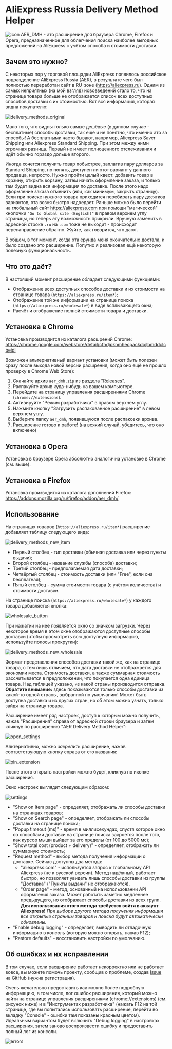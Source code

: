 ﻿# AliExpress Russia Delivery Method Helper

![icon](https://raw.githubusercontent.com/Trigger239/aer_dmh/master/assets/images/icon128.png)
AER_DMH - это расширение для браузера Chrome, Firefox и Opera, предназначенное для облегчения поиска наиболее выгодных предложений на AliExpress с учётом способа и стоимости доставки.

## Зачем это нужно?

С некоторых пор у торговой площадки AliExpress появилось российское подразделение AliExpress Russia (AER), в результате чего был полностью переработан сайт в RU-зоне (https://aliexpress.ru). Одним из самых неприятных (на мой взгляд) нововведений стало то, что на странице товара больше не отображается список всех доступных способов доставки с их стоимостью. Вот вся информация, которая видна покупателю:

![delivery_methods_original](https://raw.githubusercontent.com/Trigger239/aer_dmh/master/assets/images/delivery_methods_original.png)

Мало того, что видны только самые дешёвые (в данном случае - бесплатные) способы доставки, так ещё и не понятно, что именно это за способы! А бесплатными часто бывают, например, Aliexpress Saver Shipping или Aliexpress Standard Shipping. При этом между ними огромная разница. Первый не имеет полноценного отслеживания и идёт обычно гораздо дольше второго. 

Иногда хочется получить товар побыстрее, заплатив пару долларов за Standard Shipping, но понять, доступен ли этот вариант у данного продавца, непросто. Нужно пройти целый квест: добавить товар в корзину, открыть корзину, затем начать оформление заказа, и только там будет видна вся информация по доставке. После этого надо оформление заказа отменить (или, как минимум, закрыть страницу). Если при поиске нужного товара приходится перебирать пару десятков вариантов, эта возня быстро надоедает. Раньше можно было перейти на глобальный сайт https://aliexpress.com при помощи "магической" кнопочки `"Go to Global site (English)"` в правом верхнем углу страницы, но теперь эту возможность прикрыли. Вручную заменить в адресной строке `.ru` на `.com` тоже не выходит - происходит перенаправление обратно. Жуйте, как говорится, что дают.

В общем, в тот момент, когда эта ерунда меня окончательно достала, и было создано это расширение. Попутно я реализовал ещё некоторую полезную функциональность.

## Что это даёт?

В настоящий момент расширение обладает следующими функциями:
* Отображение всех доступных способов доставки и их стоимости на странице товара (`https://aliexpress.ru/item*`);
* Отображение той же информации на странице поиска (`https://aliexpress.ru/wholesale*`) в виде всплывающего окна;
* Расчёт и отображение полной стоимости товара и доставки.

## Установка в Chrome

Установка производится из каталога расшрений Chrome: https://chrome.google.com/webstore/detail/cfhdjpknmhecpackdojlbmddclcbeidi

Возможен альтернативный вариант установки (может быть полезен сразу после выхода новой версии расшрения, когда оно ещё не прошло проверку в Chrome Web Store):
1. Скачайте архив `aer_dmh.zip` из раздела ["Releases"](https://github.com/Trigger239/aer_dmh/releases).
2. Распакуйте архив куда-нибудь на вашем компьютере.
3. Перейдите на страницу управления расширениями Chrome (`chrome://extensions`).
4. Активируйте "Режим разработчика" в правом верхнем углу.
4. Нажмите кнопку "Загрузить распакованное расширение" в левом верхнем углу.
5. Выберите папку `aer_dmh`, появившуюся после распаковки архива.
6. Расширение готово к работе! (на всякий случай, убедитесь, что оно включено)

## Установка в Opera

Установка в браузере Opera абсолютно аналогична установке в Chrome (см. выше).

## Установка в Firefox

Установка производится из каталога дополнений Firefox: https://addons.mozilla.org/ru/firefox/addon/aer_dmh/

## Использование

На страницах товаров (`https://aliexpress.ru/item*`) расширение добавляет таблицу следующего вида:

![delivery_methods_new_item](https://raw.githubusercontent.com/Trigger239/aer_dmh/master/assets/images/delivery_methods_new_item.png)

* Первый столбец - тип доставки (обычная доставка или через пункты выдачи);
* Второй столбец - название службы (способа) доставки;
* Третий столбец - предполагаемая дата доставки;
* Четвёртый столбец - стоимость доставки (или "Free", если она бесплатная);
* Пятый столбец - сумма стоимости товара (с учётом количества) и стоимости доставки.

На странице поиска (`https://aliexpress.ru/wholesale*`) у каждого товара добавляется кнопка:

![wholesale_button](https://raw.githubusercontent.com/Trigger239/aer_dmh/master/assets/images/wholesale_button.png)

При нажатии на неё появляется окно со значком загрузки. Через некоторое время в этом окне отображаются доступные способы доставки (чтобы просмотреть всю доступную информацию, используйте полосы прокрутки):

![delivery_methods_new_wholesale](https://raw.githubusercontent.com/Trigger239/aer_dmh/master/assets/images/delivery_methods_new_wholesale.png)

Формат представления способов доставки такой же, как на странице товара, с тем лишь отличием, что дата доставки не отображается для экономии места. Стоимость доставки, а также суммарная стоимость рассчитывается в предположении, что покупается одна единица товара. Над таблицей указано, из какой страны производится отправка. __Обратите внимание:__ здесь показываются только способы доставки из какой-то одной страны, выбранной по умолчанию! Может быть доступна доставка и из других стран, но об этом можно узнать, только зайдя на страницу товара.

Расширение имеет ряд настроек, доступ к которым можно получить, нажав "Расширения" справа от адресной строки браузера и затем кликнув по расширению "AER Delivery Method Helper":

![open_settings](https://raw.githubusercontent.com/Trigger239/aer_dmh/master/assets/images/open_settings.png)

Альтернативно, можно _закрепить_ расширение, нажав соответствующую кнопку справа от его названия:

![pin_extension](https://raw.githubusercontent.com/Trigger239/aer_dmh/master/assets/images/pin_extension.png)

После этого открыть настройки можно будет, кликнув по иконке расширения.

Окно настроек выглядит следующим образом:

![settings](https://raw.githubusercontent.com/Trigger239/aer_dmh/master/assets/images/settings.png)

* "Show on Item page" - определяет, отображать ли способы доставки на страницах товаров;
* "Show on Search page" - определяет, отображать ли способы доставки на странице поиска;
* "Popup timeout (ms)" - время в миллисекундах, спустя которое окно со способами доставки на странице поиска закроется после того, как курсор мыши выйдет за его пределы (от 100 до 5000 мс);
* "Show total cost (product + delivery)" - определяет, отображать ли суммарную стоимость;
* "Request method" - выбор метода получения информации о доставке. Сейчас доступны два метода:
  - "aliexpress.com" - используется запрос к глобальному API Aliexpress (не к русской версии). Метод надёжный, работает быстро, но позволяет увидеть лишь способы доставки из группы "Доставка" ("Пункты выдачи" не отображаются).
  - "Order page" - метод, основанный на использовании API оформления заказа. Может работать заметно медленнее предыдущего, но отображает способы доставки из всех групп. **Для использования этого метода требуется войти в аккаунт Aliexpress!**
  _При выборе другого метода получения информации все открытые страницы товаров и поиска будут автоматически обновлены._
* "Enable debug logging" - определяет, выводить ли отладочную информацию в консоль (которую можно открыть, нажав F12);
* "Restore defaults" - восстановить настройки по умолчанию.

## Об ошибках и их исправлении

В том случае, если расширение работает некорректно или не работает вовсе, вы можете помочь проекту, сообщив о проблеме, создав [Issue](https://github.com/Trigger239/aer_dmh/issues/new) на GitHub (нужна регистрация).

Очень желательно предоставить как можно более подробную информацию, в том числе, лог ошибок расширения, который можно найти на странице управления расширениями (chrome://extensions) (см. рисунок ниже) и в "Инструментах разработчика" (нажать F12 на той странице, где вы попытались использовать расширение, перейти во вкладку "Console" - ошибки там показаны красным цветом). Идеальным вариантом будет включить "Debug logging" в настройках расширения, затем заново воспроизвести ошибку и предоставить полный лог из консоли.

![errors](https://raw.githubusercontent.com/Trigger239/aer_dmh/master/assets/images/errors.png)
